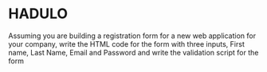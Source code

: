 # HADULO
Assuming you are building a registration form for a new web application for your company, write the HTML code for the form with three inputs, First name, Last Name, Email and Password and write the validation script for the form

